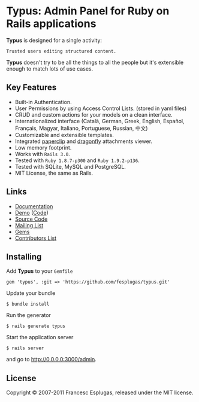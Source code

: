 # Typus: Admin Panel for Ruby on Rails applications

**Typus** is designed for a single activity:

    Trusted users editing structured content.

**Typus** doesn't try to be all the things to all the people but it's
extensible enough to match lots of use cases.

## Key Features

- Built-in Authentication.
- User Permissions by using Access Control Lists. (stored in yaml files)
- CRUD and custom actions for your models on a clean interface.
- Internationalized interface (Català, German, Greek, English, Español,
Français, Magyar, Italiano, Portuguese, Russian, 中文)
- Customizable and extensible templates.
- Integrated [paperclip][1] and [dragonfly][2] attachments viewer.
- Low memory footprint.
- Works with `Rails 3.0`.
- Tested with `Ruby 1.8.7-p300` and `Ruby 1.9.2-p136`.
- Tested with SQLite, MySQL and PostgreSQL.
- MIT License, the same as Rails.

## Links

- [Documentation](http://core.typuscms.com/)
- [Demo](http://demo.typuscms.com/) ([Code][3])
- [Source Code](http://github.com/fesplugas/typus)
- [Mailing List](http://groups.google.com/group/typus)
- [Gems](http://rubygems.org/gems/typus)
- [Contributors List](http://github.com/fesplugas/typus/contributors)

## Installing

Add **Typus** to your `Gemfile`

    gem 'typus', :git => 'https://github.com/fesplugas/typus.git'

Update your bundle

    $ bundle install

Run the generator

    $ rails generate typus

Start the application server

    $ rails server

and go to <http://0.0.0.0:3000/admin>.

## License

Copyright © 2007-2011 Francesc Esplugas, released under the MIT license.

[1]: http://rubygems.org/gems/paperclip
[2]: http://rubygems.org/gems/dragonfly
[3]: https://github.com/fesplugas/typus/tree/master/test/fixtures/rails_app
